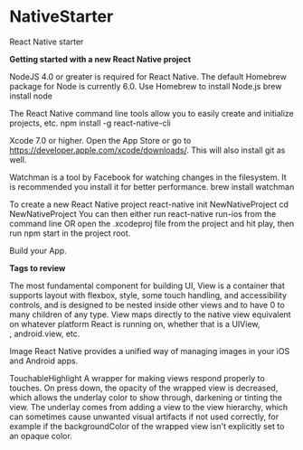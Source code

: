# NativeStarter
React Native starter 

**Getting started with a new React Native project**

NodeJS 4.0 or greater is required for React Native. The default Homebrew package for Node is currently 6.0.
Use Homebrew to install Node.js
brew install node

The React Native command line tools allow you to easily create and initialize projects, etc.
npm install -g react-native-cli

Xcode 7.0 or higher. Open the App Store or go to https://developer.apple.com/xcode/downloads/. This will also install git as well.

Watchman is a tool by Facebook for watching changes in the filesystem. It is recommended you install it for better performance.
brew install watchman

To create a new React Native project
react-native init NewNativeProject
cd NewNativeProject
You can then either run react-native run-ios from the command line OR 
open the .xcodeproj file from the project and hit play, then run npm start in the project root.

Build your App.

**Tags to review**

<View> 
The most fundamental component for building UI, View is a container that supports layout with flexbox, style, some touch handling, and accessibility controls, and is designed to be nested inside other views and to have 0 to many children of any type. View maps directly to the native view equivalent on whatever platform React is running on, whether that is a UIView, <div>, android.view, etc. 

Image
React Native provides a unified way of managing images in your iOS and Android apps. 

TouchableHighlight
A wrapper for making views respond properly to touches. On press down, the opacity of the wrapped view is decreased, which allows the underlay color to show through, darkening or tinting the view. The underlay comes from adding a view to the view hierarchy, which can sometimes cause unwanted visual artifacts if not used correctly, for example if the backgroundColor of the wrapped view isn't explicitly set to an opaque color.


